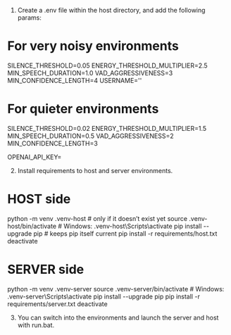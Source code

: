 1. Create a .env file within the host directory, and add the following params:

# For very noisy environments
SILENCE_THRESHOLD=0.05
ENERGY_THRESHOLD_MULTIPLIER=2.5
MIN_SPEECH_DURATION=1.0
VAD_AGGRESSIVENESS=3
MIN_CONFIDENCE_LENGTH=4
USERNAME='<your name>'

# For quieter environments
SILENCE_THRESHOLD=0.02
ENERGY_THRESHOLD_MULTIPLIER=1.5
MIN_SPEECH_DURATION=0.5
VAD_AGGRESSIVENESS=2
MIN_CONFIDENCE_LENGTH=3


OPENAI_API_KEY= <PASTE KEY HERE.>

2. Install requirements to host and server environments.

# HOST side
python -m venv .venv-host              # only if it doesn’t exist yet
source .venv-host/bin/activate         # Windows: .venv-host\Scripts\activate
pip install --upgrade pip              # keeps pip itself current
pip install -r requirements/host.txt
deactivate

# SERVER side
python -m venv .venv-server
source .venv-server/bin/activate       # Windows: .venv-server\Scripts\activate
pip install --upgrade pip
pip install -r requirements/server.txt
deactivate

3. You can switch into the environments and launch the server and host with run.bat.